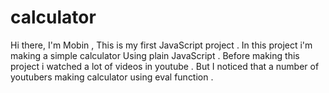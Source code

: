 # calculator
Hi there, I'm Mobin , This is my first JavaScript project . In this project i'm making a simple calculator Using plain JavaScript . Before making this project i watched a lot of videos in youtube . But I noticed that a number of youtubers making calculator using eval function .
